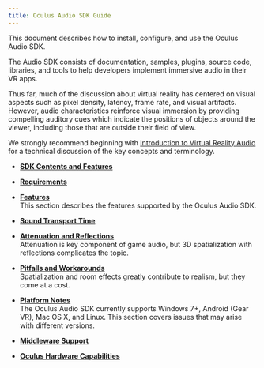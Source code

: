 ```yaml
---
title: Oculus Audio SDK Guide
---
```


This document describes how to install, configure, and use the Oculus Audio SDK.

The Audio SDK consists of documentation, samples, plugins, source code, libraries, and tools to help developers implement immersive audio in their VR apps.

Thus far, much of the discussion about virtual reality has centered on visual aspects such as pixel density, latency, frame rate, and visual artifacts. However, audio characteristics reinforce visual immersion by providing compelling auditory cues which indicate the positions of objects around the viewer, including those that are outside their field of view.

We strongly recommend beginning with [Introduction to Virtual Reality Audio](/documentation/audiosdk/latest/concepts/audio-intro-overview/) for a technical discussion of the key concepts and terminology.

* **[SDK Contents and Features](/documentation/audiosdk/latest/concepts/audiosdk-guide-intro/)**  

* **[Requirements](/documentation/audiosdk/latest/concepts/audiosdk-reqs/)**  

* **[Features](/documentation/audiosdk/latest/concepts/audiosdk-features/#audiosdk-features)**  
This section describes the features supported by the Oculus Audio SDK. 
* **[Sound Transport Time](/documentation/audiosdk/latest/concepts/audiosdk-sound-transport/)**  

* **[Attenuation and Reflections](/documentation/audiosdk/latest/concepts/audiosdk-attenuation/)**  
Attenuation is key component of game audio, but 3D spatialization with reflections complicates the topic.
* **[Pitfalls and Workarounds](/documentation/audiosdk/latest/concepts/audiosdk-pitfalls/)**  
Spatialization and room effects greatly contribute to realism, but they come at a cost.
* **[Platform Notes](/documentation/audiosdk/latest/concepts/audiosdk-platform-notes/)**  
The Oculus Audio SDK currently supports Windows 7+, Android (Gear VR), Mac OS X, and Linux. This section covers issues that may arise with different versions.
* **[Middleware Support](/documentation/audiosdk/latest/concepts/audiosdk-middleware/)**  

* **[Oculus Hardware Capabilities](/documentation/audiosdk/latest/concepts/audiosdk-hardware/)**  


